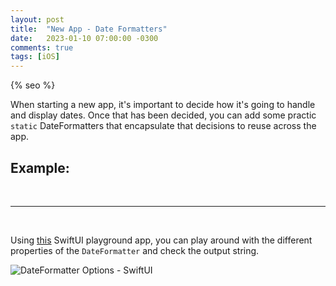 ```yaml
---
layout: post
title:  "New App - Date Formatters"
date:   2023-01-10 07:00:00 -0300
comments: true
tags: [iOS]
---
```


{% seo %}

When starting a new app, it's important to decide how it's going to handle and display dates. Once that has been decided, you can add some practic `static` DateFormatters that encapsulate that decisions to reuse across the app.

## Example:

<script src="https://gist.github.com/mdb1/0ea1b3b7e2ddf7c669b84302194b4824.js"></script>

<br>

---

<br>

Using [this](https://github.com/mdb1/DateFormatterOptions) SwiftUI playground app, you can play around with the different properties of the `DateFormatter` and check the output string.

![DateFormatter Options - SwiftUI](https://github.com/mdb1/DateFormatterOptions/raw/main{{static.static_files}}/resources/date_formatter.gif)

